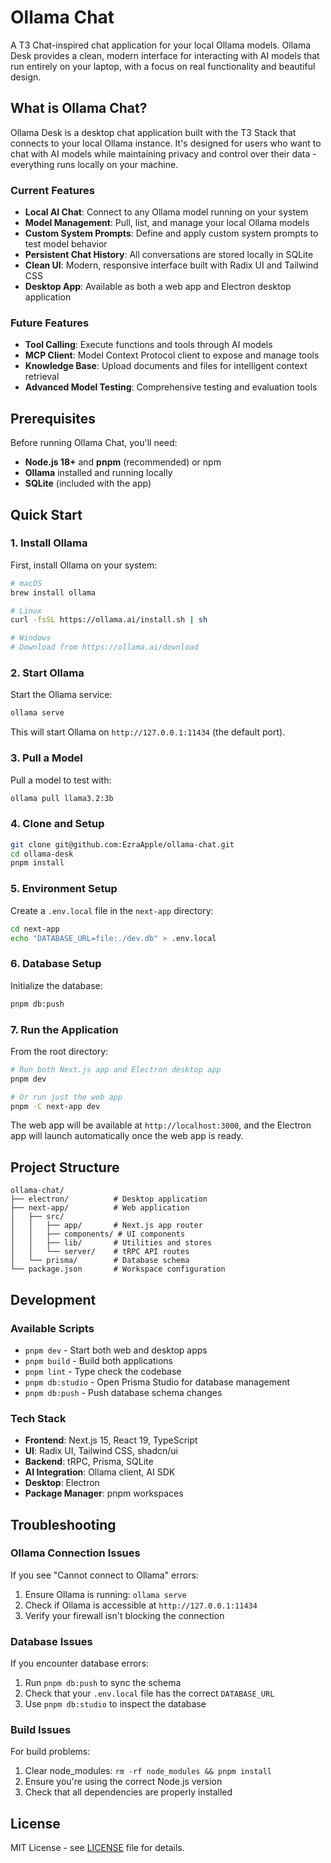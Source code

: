 # Ollama Chat

A T3 Chat-inspired chat application for your local Ollama models. Ollama Desk provides a clean, modern interface for interacting with AI models that run entirely on your laptop, with a focus on real functionality and beautiful design.

## What is Ollama Chat?

Ollama Desk is a desktop chat application built with the T3 Stack that connects to your local Ollama instance. It's designed for users who want to chat with AI models while maintaining privacy and control over their data - everything runs locally on your machine.

### Current Features

- **Local AI Chat**: Connect to any Ollama model running on your system
- **Model Management**: Pull, list, and manage your local Ollama models
- **Custom System Prompts**: Define and apply custom system prompts to test model behavior
- **Persistent Chat History**: All conversations are stored locally in SQLite
- **Clean UI**: Modern, responsive interface built with Radix UI and Tailwind CSS
- **Desktop App**: Available as both a web app and Electron desktop application

### Future Features

- **Tool Calling**: Execute functions and tools through AI models
- **MCP Client**: Model Context Protocol client to expose and manage tools
- **Knowledge Base**: Upload documents and files for intelligent context retrieval
- **Advanced Model Testing**: Comprehensive testing and evaluation tools

## Prerequisites

Before running Ollama Chat, you'll need:

- **Node.js 18+** and **pnpm** (recommended) or npm
- **Ollama** installed and running locally
- **SQLite** (included with the app)

## Quick Start

### 1. Install Ollama

First, install Ollama on your system:

```bash
# macOS
brew install ollama

# Linux
curl -fsSL https://ollama.ai/install.sh | sh

# Windows
# Download from https://ollama.ai/download
```

### 2. Start Ollama

Start the Ollama service:

```bash
ollama serve
```

This will start Ollama on `http://127.0.0.1:11434` (the default port).

### 3. Pull a Model

Pull a model to test with:

```bash
ollama pull llama3.2:3b
```

### 4. Clone and Setup

```bash
git clone git@github.com:EzraApple/ollama-chat.git
cd ollama-desk
pnpm install
```

### 5. Environment Setup

Create a `.env.local` file in the `next-app` directory:

```bash
cd next-app
echo "DATABASE_URL=file:./dev.db" > .env.local
```

### 6. Database Setup

Initialize the database:

```bash
pnpm db:push
```

### 7. Run the Application

From the root directory:

```bash
# Run both Next.js app and Electron desktop app
pnpm dev

# Or run just the web app
pnpm -C next-app dev
```

The web app will be available at `http://localhost:3000`, and the Electron app will launch automatically once the web app is ready.

## Project Structure

```
ollama-chat/
├── electron/          # Desktop application
├── next-app/          # Web application
│   ├── src/
│   │   ├── app/       # Next.js app router
│   │   ├── components/ # UI components
│   │   ├── lib/       # Utilities and stores
│   │   └── server/    # tRPC API routes
│   └── prisma/        # Database schema
└── package.json       # Workspace configuration
```

## Development

### Available Scripts

- `pnpm dev` - Start both web and desktop apps
- `pnpm build` - Build both applications
- `pnpm lint` - Type check the codebase
- `pnpm db:studio` - Open Prisma Studio for database management
- `pnpm db:push` - Push database schema changes

### Tech Stack

- **Frontend**: Next.js 15, React 19, TypeScript
- **UI**: Radix UI, Tailwind CSS, shadcn/ui
- **Backend**: tRPC, Prisma, SQLite
- **AI Integration**: Ollama client, AI SDK
- **Desktop**: Electron
- **Package Manager**: pnpm workspaces

## Troubleshooting

### Ollama Connection Issues

If you see "Cannot connect to Ollama" errors:

1. Ensure Ollama is running: `ollama serve`
2. Check if Ollama is accessible at `http://127.0.0.1:11434`
3. Verify your firewall isn't blocking the connection

### Database Issues

If you encounter database errors:

1. Run `pnpm db:push` to sync the schema
2. Check that your `.env.local` file has the correct `DATABASE_URL`
3. Use `pnpm db:studio` to inspect the database

### Build Issues

For build problems:

1. Clear node_modules: `rm -rf node_modules && pnpm install`
2. Ensure you're using the correct Node.js version
3. Check that all dependencies are properly installed


## License

MIT License - see [LICENSE](LICENSE) file for details.
